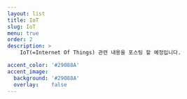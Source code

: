 ```yaml
---
layout: list
title: IoT
slug: IoT
menu: true
order: 2
description: >
    IoT(=Internet Of Things) 관련 내용을 포스팅 할 예정입니다.

accent_color: '#29088A'
accent_image:
  background: '#29088A'
  overlay:    false
---
```

